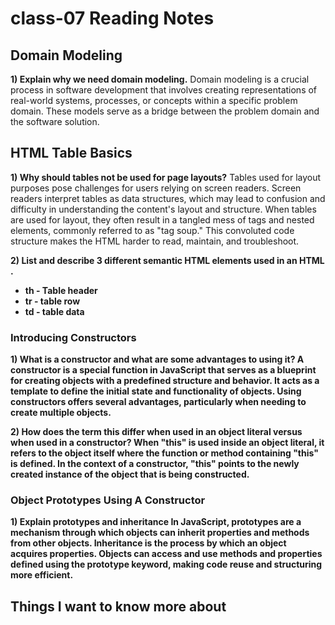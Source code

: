 # class-07 Reading Notes

## Domain Modeling

**1) Explain why we need domain modeling.**
  Domain modeling is a crucial process in software development that 
involves creating representations of real-world systems, processes, or 
concepts within a specific problem domain. These models serve as a 
bridge between the problem domain and the software solution. 
## HTML Table Basics

**1) Why should tables not be used for page layouts?**
Tables used for layout purposes pose challenges 
for users relying on screen readers. Screen readers interpret tables as 
data structures, which may lead to confusion and difficulty in 
understanding the content's layout and structure. When tables are used for layout, they often result in a tangled mess of 
tags and nested elements, commonly referred to as "tag soup." This 
convoluted code structure makes the HTML harder to read, maintain, and 
troubleshoot.
    
**2) List and describe 3 different semantic HTML elements used in an HTML <table>.**
* th - Table header 
* tr - table row
* td - table data
  
### Introducing Constructors

**1) What is a constructor and what are some advantages to using it?**
A constructor is a special function in JavaScript that serves as a 
blueprint for creating objects with a predefined structure and behavior.
 It acts as a template to define the initial state and functionality of 
objects. Using constructors offers several advantages, particularly when
 needing to create multiple objects.

**2) How does the term this differ when used in an object literal versus when used in a constructor?**
When "this" is used inside an object literal, it refers to the object 
itself where the function or method containing "this" is defined. In the context of a constructor, "this" points to the newly created instance of the object that is being constructed.
                                                     
### Object Prototypes Using A Constructor

**1) Explain prototypes and inheritance**
In JavaScript, prototypes are a mechanism through which objects can inherit properties and methods from other objects. Inheritance is the process by which an object acquires properties. Objects can access and use methods and properties defined using the prototype keyword, making code reuse and structuring more efficient.
  
## Things I want to know more about
